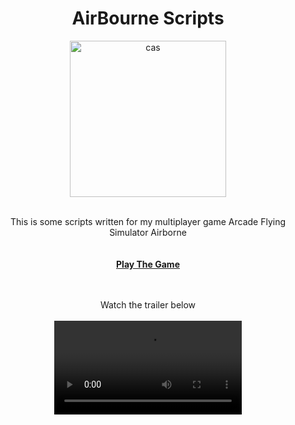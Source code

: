 # 



<h1 align="center">AirBourne Scripts</h1>

<div align="center">
   <img width="250" height="250" alt="cas" src="https://user-images.githubusercontent.com/76784461/201528643-81b98245-d4df-428a-8745-8043bb53a24d.png">

  <p align="center">
    <br>
    This is some scripts written for my multiplayer game Arcade Flying Simulator Airborne
    <br />
    <br>
    <br />
    <a href="https://vecter-games.itch.io/airbourne"><strong>Play The Game</strong></a>
    <br>
    <br>
    <br>
    
Watch the trailer below
    <br>
    <br>
<video src="https://user-images.githubusercontent.com/76784461/201528975-13f9050f-6594-4d20-90e3-03f67445dfde.mp4">







